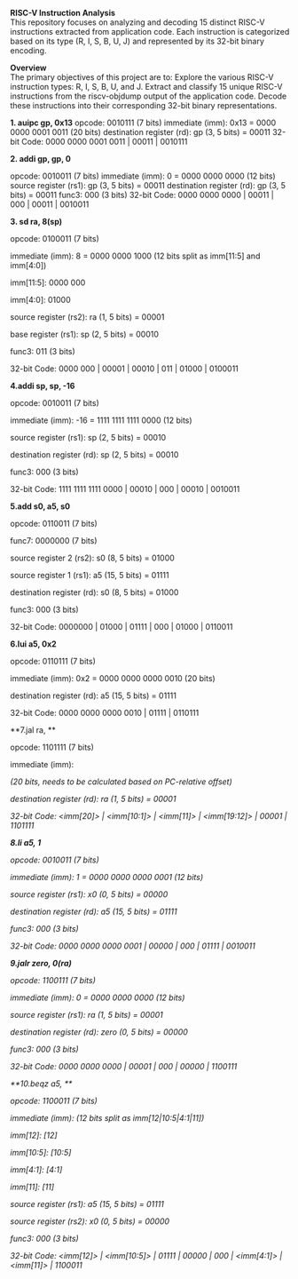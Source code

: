 **RISC-V Instruction Analysis**<br>
This repository focuses on analyzing and decoding 15 distinct RISC-V instructions extracted from application code.
Each instruction is categorized based on its type (R, I, S, B, U, J) and represented by its 32-bit binary encoding.

**Overview**<br>
The primary objectives of this project are to:
Explore the various RISC-V instruction types: R, I, S, B, U, and J.
Extract and classify 15 unique RISC-V instructions from the riscv-objdump output of the application code.
Decode these instructions into their corresponding 32-bit binary representations.<br>

**1. auipc gp, 0x13**
opcode: 0010111 (7 bits)
immediate (imm): 0x13 = 0000 0000 0001 0011 (20 bits)
destination register (rd): gp (3, 5 bits) = 00011
32-bit Code: 0000 0000 0001 0011 | 00011 | 0010111<br>

**2. addi gp, gp, 0**

opcode: 0010011 (7 bits)
immediate (imm): 0 = 0000 0000 0000 (12 bits)
source register (rs1): gp (3, 5 bits) = 00011
destination register (rd): gp (3, 5 bits) = 00011
func3: 000 (3 bits)
32-bit Code: 0000 0000 0000 | 00011 | 000 | 00011 | 0010011<br>

**3. sd ra, 8(sp)**

opcode: 0100011 (7 bits)

immediate (imm): 8 = 0000 0000 1000 (12 bits split as imm[11:5] and imm[4:0])

imm[11:5]: 0000 000

imm[4:0]: 01000

source register (rs2): ra (1, 5 bits) = 00001

base register (rs1): sp (2, 5 bits) = 00010

func3: 011 (3 bits)

32-bit Code: 0000 000 | 00001 | 00010 | 011 | 01000 | 0100011<br>

**4.addi sp, sp, -16**

opcode: 0010011 (7 bits)

immediate (imm): -16 = 1111 1111 1111 0000 (12 bits)

source register (rs1): sp (2, 5 bits) = 00010

destination register (rd): sp (2, 5 bits) = 00010

func3: 000 (3 bits)

32-bit Code: 1111 1111 1111 0000 | 00010 | 000 | 00010 | 0010011<br>

**5.add s0, a5, s0**

opcode: 0110011 (7 bits)

func7: 0000000 (7 bits)

source register 2 (rs2): s0 (8, 5 bits) = 01000

source register 1 (rs1): a5 (15, 5 bits) = 01111

destination register (rd): s0 (8, 5 bits) = 01000

func3: 000 (3 bits)

32-bit Code: 0000000 | 01000 | 01111 | 000 | 01000 | 0110011<br>

**6.lui a5, 0x2**

opcode: 0110111 (7 bits)

immediate (imm): 0x2 = 0000 0000 0000 0010 (20 bits)

destination register (rd): a5 (15, 5 bits) = 01111

32-bit Code: 0000 0000 0000 0010 | 01111 | 0110111<br>

**7.jal ra, **

opcode: 1101111 (7 bits)

immediate (imm): <address> (20 bits, needs to be calculated based on PC-relative offset)

destination register (rd): ra (1, 5 bits) = 00001

32-bit Code: <imm[20]> | <imm[10:1]> | <imm[11]> | <imm[19:12]> | 00001 | 1101111<br>

**8.li a5, 1**

opcode: 0010011 (7 bits)

immediate (imm): 1 = 0000 0000 0000 0001 (12 bits)

source register (rs1): x0 (0, 5 bits) = 00000

destination register (rd): a5 (15, 5 bits) = 01111

func3: 000 (3 bits)

32-bit Code: 0000 0000 0000 0001 | 00000 | 000 | 01111 | 0010011<br>

**9.jalr zero, 0(ra)**

opcode: 1100111 (7 bits)

immediate (imm): 0 = 0000 0000 0000 (12 bits)

source register (rs1): ra (1, 5 bits) = 00001

destination register (rd): zero (0, 5 bits) = 00000

func3: 000 (3 bits)

32-bit Code: 0000 0000 0000 | 00001 | 000 | 00000 | 1100111<br>

**10.beqz a5, **

opcode: 1100011 (7 bits)

immediate (imm): <offset> (12 bits split as imm[12|10:5|4:1|11])

imm[12]: <offset>[12]

imm[10:5]: <offset>[10:5]

imm[4:1]: <offset>[4:1]

imm[11]: <offset>[11]

source register (rs1): a5 (15, 5 bits) = 01111

source register (rs2): x0 (0, 5 bits) = 00000

func3: 000 (3 bits)

32-bit Code: <imm[12]> | <imm[10:5]> | 01111 | 00000 | 000 | <imm[4:1]> | <imm[11]> | 1100011<br>
